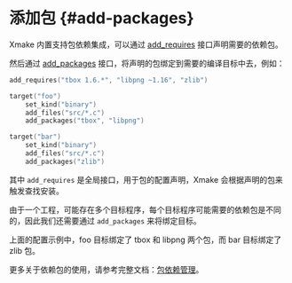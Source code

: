 # 添加包 {#add-packages}

Xmake 内置支持包依赖集成，可以通过 [add_requires](/zh/api/description/global-interfaces.html#add-requires) 接口声明需要的依赖包。

然后通过 [add_packages](/zh/api/description/project-target.html#add-packages) 接口，将声明的包绑定到需要的编译目标中去，例如：

```lua [xmake.lua]
add_requires("tbox 1.6.*", "libpng ~1.16", "zlib")

target("foo")
    set_kind("binary")
    add_files("src/*.c")
    add_packages("tbox", "libpng")

target("bar")
    set_kind("binary")
    add_files("src/*.c")
    add_packages("zlib")
```

其中 `add_requires` 是全局接口，用于包的配置声明，Xmake 会根据声明的包来触发查找安装。

由于一个工程，可能存在多个目标程序，每个目标程序可能需要的依赖包是不同的，因此我们还需要通过 `add_packages` 来将绑定目标。

上面的配置示例中，foo 目标绑定了 tbox 和 libpng 两个包，而 bar 目标绑定了 zlib 包。

更多关于依赖包的使用，请参考完整文档：[包依赖管理](/zh/guide/package-management/using-official-packages)。

